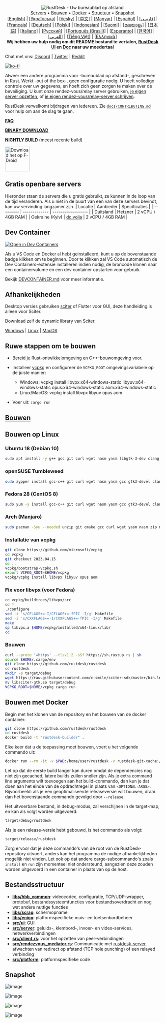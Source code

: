 <p align="center">
  <img src="../res/logo-header.svg" alt="RustDesk - Uw bureaublad op afstand"><br>
  <a href="#free-public-servers">Servers</a> •
  <a href="#raw-steps-to-build">Bouwen</a> •
  <a href="#how-to-build-with-docker">Docker</a> •
  <a href="#file-structure">Structuur</a> •
  <a href="#snapshot">Snapshot</a><br>
  [<a href="../README.md">English</a>] | [<a href="README-UA.md">Українська</a>] | [<a href="README-CS.md">česky</a>] | [<a href="README-ZH.md">中文</a>] | [<a href="README-HU.md">Magyar</a>] | [<a href="README-ES.md">Español</a>] | [<a href="README-FA.md">فارسی</a>] | [<a href="README-FR.md">Français</a>] | [<a href="README-DE.md">Deutsch</a>] | [<a href="README-PL.md">Polski</a>] | [<a href="README-ID.md">Indonesian</a>] | [<a href="README-FI.md">Suomi</a>] | [<a href="README-ML.md">മലയാളം</a>] | [<a href="README-JP.md">日本語</a>] | [<a href="README-IT.md">Italiano</a>] | [<a href="README-RU.md">Русский</a>] | [<a href="README-PTBR.md">Português (Brasil)</a>] | [<a href="README-EO.md">Esperanto</a>] | [<a href="README-KR.md">한국어</a>] | [<a href="README-AR.md">العربي</a>] | [<a href="README-VN.md">Tiếng Việt</a>] | [<a href="README-GR.md">Ελληνικά</a>]<br>
  <b>Wij hebben uw hulp nodig om dit README bestand te vertalen, <a href="https://github.com/rustdesk/rustdesk/tree/master/src/lang">RustDesk UI</a> en <a href="https://github.com/rustdesk/doc.rustdesk.com">Doc</a> naar uw moedertaal</b>
</p>

Chat met ons: [Discord](https://discord.gg/nDceKgxnkV) | [Twitter](https://twitter.com/rustdesk) | [Reddit](https://www.reddit.com/r/rustdesk)

[![ko-fi](https://ko-fi.com/img/githubbutton_sm.svg)](https://ko-fi.com/I2I04VU09)

Alweer een andere programma voor -bureaublad op afstand-, geschreven in Rust. Werkt -out of the box-, geen configuratie nodig. U heeft volledige controle over uw gegevens, en hoeft zich geen zorgen te maken over de beveiliging. U kunt onze rendez-vous/relay server gebruiken, [je eigen server opzetten](https://rustdesk.com/blog/id-relay-set), of [je eigen rendez-vous/relay-server schrijven](https://github.com/rustdesk/rustdesk-server-demo).

RustDesk verwelkomt bijdragen van iedereen. Zie [`docs/CONTRIBUTING.md`](CONTRIBUTING.md) voor hulp om aan de slag te gaan.

[**FAQ**](https://github.com/rustdesk/rustdesk/wiki/FAQ)

[**BINARY DOWNLOAD**](https://github.com/rustdesk/rustdesk/releases)

[**NIGHTLY BUILD**](https://github.com/rustdesk/rustdesk/releases/tag/nightly) (meest recente build)

[<img src="https://fdroid.gitlab.io/artwork/badge/get-it-on.png"
    alt="Download het op F-Droid"
    height="80">](https://f-droid.org/en/packages/com.carriez.flutter_hbb)

## Gratis openbare servers

Hieronder staan de servers die u gratis gebruikt, ze kunnen in de loop van de tijd veranderen. Als u niet in de buurt van een van deze servers bevindt, kan uw vervinding langzamer zijn.
| Locatie | Aanbieder | Specificaties |
| --------- | ------------- | ------------------ |
| Duitsland | Hetzner | 2 vCPU / 4GB RAM |
| Oekraine (Kyiv) | [dc.volia](https://dc.volia.com) | 2 vCPU / 4GB RAM |

## Dev Container

[![Open in Dev Containers](https://img.shields.io/static/v1?label=Dev%20Container&message=Open&color=blue&logo=visualstudiocode)](https://vscode.dev/redirect?url=vscode://ms-vscode-remote.remote-containers/cloneInVolume?url=https://github.com/rustdesk/rustdesk)

Als u VS Code en Docker al hebt geinstalleerd, kunt u op de bovenstaande badge klikken om te beginnen. Door te klikken zal VS Code automatisch de Dev Containers-extensie installeren indien nodig, de broncode klonen naar een containervolume en een dev container opstarten voor gebruik.

Bekijk [DEVCONTAINER.md](docs/DEVCONTAINER.md) voor meer informatie.

## Afhankelijkheden

Desktop versies gebruiken [sciter](https://sciter.com/) of Flutter voor GUI, deze handleiding is alleen voor Sciter.

Download zelf de dynamic library van Sciter.

[Windows](https://raw.githubusercontent.com/c-smile/sciter-sdk/master/bin.win/x64/sciter.dll) |
[Linux](https://raw.githubusercontent.com/c-smile/sciter-sdk/master/bin.lnx/x64/libsciter-gtk.so) |
[MacOS](https://raw.githubusercontent.com/c-smile/sciter-sdk/master/bin.osx/libsciter.dylib)

## Ruwe stappen om te bouwen

- Bereid je Rust-ontwikkelomgeving en C++-bouwomgeving voor.

- Installeer [vcpkg](https://github.com/microsoft/vcpkg) en configureer de `VCPKG_ROOT` omgevingsvariabele op de juiste manier:

  - Windows: vcpkg install libvpx:x64-windows-static libyuv:x64-windows-static opus:x64-windows-static aom:x64-windows-static
  - Linux/MacOS: vcpkg install libvpx libyuv opus aom

- Voer uit: `cargo run`

## [Bouwen](https://rustdesk.com/docs/en/dev/build/)

## Bouwen op Linux

### Ubuntu 18 (Debian 10)

```sh
sudo apt install -y g++ gcc git curl wget nasm yasm libgtk-3-dev clang libxcb-randr0-dev libxdo-dev libxfixes-dev libxcb-shape0-dev libxcb-xfixes0-dev libasound2-dev libpulse-dev cmake
```

### openSUSE Tumbleweed 

```sh
sudo zypper install gcc-c++ git curl wget nasm yasm gcc gtk3-devel clang libxcb-devel libXfixes-devel cmake alsa-lib-devel gstreamer-devel gstreamer-plugins-base-devel xdotool-devel
```

### Fedora 28 (CentOS 8)

```sh
sudo yum -y install gcc-c++ git curl wget nasm yasm gcc gtk3-devel clang libxcb-devel libxdo-devel libXfixes-devel pulseaudio-libs-devel cmake alsa-lib-devel
```

### Arch (Manjaro)

```sh
sudo pacman -Syu --needed unzip git cmake gcc curl wget yasm nasm zip make pkg-config clang gtk3 xdotool libxcb libxfixes alsa-lib pipewire
```

### Installatie van vcpkg

```sh
git clone https://github.com/microsoft/vcpkg
cd vcpkg
git checkout 2023.04.15
cd ..
vcpkg/bootstrap-vcpkg.sh
export VCPKG_ROOT=$HOME/vcpkg
vcpkg/vcpkg install libvpx libyuv opus aom
```

### Fix voor libvpx (voor Fedora)

```sh
cd vcpkg/buildtrees/libvpx/src
cd *
./configure
sed -i 's/CFLAGS+=-I/CFLAGS+=-fPIC -I/g' Makefile
sed -i 's/CXXFLAGS+=-I/CXXFLAGS+=-fPIC -I/g' Makefile
make
cp libvpx.a $HOME/vcpkg/installed/x64-linux/lib/
cd
```

### Bouwen

```sh
curl --proto '=https' --tlsv1.2 -sSf https://sh.rustup.rs | sh
source $HOME/.cargo/env
git clone https://github.com/rustdesk/rustdesk
cd rustdesk
mkdir -p target/debug
wget https://raw.githubusercontent.com/c-smile/sciter-sdk/master/bin.lnx/x64/libsciter-gtk.so
mv libsciter-gtk.so target/debug
VCPKG_ROOT=$HOME/vcpkg cargo run
```

## Bouwen met Docker

Begin met het klonen van de repository en het bouwen van de docker container:

```sh
git clone https://github.com/rustdesk/rustdesk
cd rustdesk
docker build -t "rustdesk-builder" .
```

Elke keer dat u de toepassing moet bouwen, voert u het volgende commando uit:

```sh
docker run --rm -it -v $PWD:/home/user/rustdesk -v rustdesk-git-cache:/home/user/.cargo/git -v rustdesk-registry-cache:/home/user/.cargo/registry -e PUID="$(id -u)" -e PGID="$(id -g)" rustdesk-builder
```

Let op dat de eerste build langer kan duren omdat de dependencies nog niet zijn gecached; latere builds zullen sneller zijn. Als je extra command line arguments wilt toevoegen aan het build-commando, dan kun je dat doen aan het einde van de opdrachtregel in plaats van `<OPTIONAL-ARGS>`. Bijvoorbeeld: als je een geoptimaliseerde releaseversie wilt bouwen, draai dan het bovenstaande commando gevolgd door `--release`.

 Het uitvoerbare bestand, in debug-modus, zal verschijnen in de target-map, en kan als volgt worden uitgevoerd:

```sh
target/debug/rustdesk
```

Als je een release-versie hebt gebouwd, is het commando als volgt:

```sh
target/release/rustdesk
```

Zorg ervoor dat je deze commando's van de root van de RustDesk-repository uitvoert, anders kan het programma de nodige afhankelijkheden mogelijk niet vinden. Let ook op dat andere cargo-subcommando's zoals `install` en `run` zijn momenteel niet ondersteund, aangezien deze zouden worden uitgevoerd in een container in plaats van op de host.

## Bestandsstructuur

- **[libs/hbb_common](https://github.com/rustdesk/rustdesk/tree/master/libs/hbb_common)**: videocodec, configuratie, TCP/UDP-wrapper, protobuf, bestandssysteemfuncties voor bestandsoverdracht en nog wat andere nuttige functies
- **[libs/scrap](https://github.com/rustdesk/rustdesk/tree/master/libs/scrap)**: schermopname
- **[libs/enigo](https://github.com/rustdesk/rustdesk/tree/master/libs/enigo)**: platformspecifieke muis- en toetsenbordbeheer
- **[src/ui](https://github.com/rustdesk/rustdesk/tree/master/src/ui)**: GUI
- **[src/server](https://github.com/rustdesk/rustdesk/tree/master/src/server)**: geluids-, klembord-, invoer- en video-services, netwerkverbindingen
- **[src/client.rs](https://github.com/rustdesk/rustdesk/tree/master/src/client.rs)**: voor het opzetten van peer-verbindingen
- **[src/rendezvous_mediator.rs](https://github.com/rustdesk/rustdesk/tree/master/src/rendezvous_mediator.rs)**: Communicatie met [rustdesk-server](https://github.com/rustdesk/rustdesk-server), afwachten van redirect op afstand (TCP hole punching) of een relayed verbinding
- **[src/platform](https://github.com/rustdesk/rustdesk/tree/master/src/platform)**: platformspecifieke code

## Snapshot

![image](https://user-images.githubusercontent.com/71636191/113112362-ae4deb80-923b-11eb-957d-ff88daad4f06.png)

![image](https://user-images.githubusercontent.com/71636191/113112619-f705a480-923b-11eb-911d-97e984ef52b6.png)

![image](https://user-images.githubusercontent.com/71636191/113112857-3fbd5d80-923c-11eb-9836-768325faf906.png)

![image](https://user-images.githubusercontent.com/71636191/135385039-38fdbd72-379a-422d-b97f-33df71fb1cec.png)
